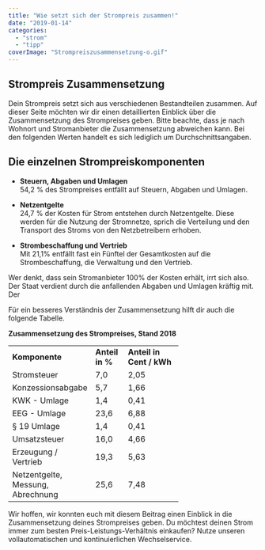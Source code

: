 ```yaml
---
title: "Wie setzt sich der Strompreis zusammen!"
date: "2019-01-14"
categories: 
  - "strom"
  - "tipp"
coverImage: "Strompreiszusammensetzung-o.gif"
---
```



## Strompreis Zusammensetzung

Dein Strompreis setzt sich aus verschiedenen Bestandteilen zusammen. Auf dieser Seite möchten wir dir einen detaillierten Einblick über die Zusammensetzung des Strompreises geben. Bitte beachte, dass je nach Wohnort und Stromanbieter die Zusammensetzung abweichen kann. Bei den folgenden Werten handelt es sich lediglich um Durchschnittsangaben.

## Die einzelnen Strompreiskomponenten

- **Steuern, Abgaben und Umlagen** <br>54,2 % des Strompreises entfällt auf Steuern, Abgaben und Umlagen.

- **Netzentgelte** <br>24,7 % der Kosten für Strom entstehen durch Netzentgelte. Diese werden für die Nutzung der Stromnetze, sprich die Verteilung und den Transport des Stroms von den Netzbetreibern erhoben.

- **Strombeschaffung und Vertrieb** <br>Mit 21,1% entfällt fast ein Fünftel der Gesamtkosten auf die Strombeschaffung, die Verwaltung und den Vertrieb.

Wer denkt, dass sein Stromanbieter 100% der Kosten erhält, irrt sich also. Der Staat verdient durch die anfallenden Abgaben und Umlagen kräftig mit. Der

Für ein besseres Verständnis der Zusammensetzung hilft dir auch die folgende Tabelle.


**Zusammensetzung des Strompreises, Stand 2018**

<table><tbody><tr><td style="width: 144px;"><b>Komponente</b></td><td style="width: 50px;"><b>Anteil in %</b></td><td style="width: 94px;"><b>Anteil in Cent / kWh</b></td></tr><tr><td style="width: 144px;"><span style="font-weight: 400;">Stromsteuer</span></td><td style="width: 50px;"><span style="font-weight: 400;">7,0</span></td><td style="width: 94px;"><span style="font-weight: 400;">2,05</span></td></tr><tr><td style="width: 144px;"><span style="font-weight: 400;">Konzessionsabgabe</span></td><td style="width: 50px;"><span style="font-weight: 400;">5,7</span></td><td style="width: 94px;"><span style="font-weight: 400;">1,66</span></td></tr><tr><td style="width: 144px;"><span style="font-weight: 400;">KWK - Umlage</span></td><td style="width: 50px;"><span style="font-weight: 400;">1,4</span></td><td style="width: 94px;"><span style="font-weight: 400;">0,41</span></td></tr><tr><td style="width: 144px;"><span style="font-weight: 400;">EEG - Umlage</span></td><td style="width: 50px;"><span style="font-weight: 400;">23,6</span></td><td style="width: 94px;"><span style="font-weight: 400;">6,88</span></td></tr><tr><td style="width: 144px;"><span style="font-weight: 400;">§ 19 Umlage</span></td><td style="width: 50px;"><span style="font-weight: 400;">1,4</span></td><td style="width: 94px;"><span style="font-weight: 400;">0,41</span></td></tr><tr><td style="width: 144px;"><span style="font-weight: 400;">Umsatzsteuer</span></td><td style="width: 50px;"><span style="font-weight: 400;">16,0</span></td><td style="width: 94px;"><span style="font-weight: 400;">4,66</span></td></tr><tr><td style="width: 144px;"><span style="font-weight: 400;">Erzeugung / Vertrieb</span></td><td style="width: 50px;"><span style="font-weight: 400;">19,3</span></td><td style="width: 94px;"><span style="font-weight: 400;">5,63</span></td></tr><tr><td style="width: 144px;"><span style="font-weight: 400;">Netzentgelte, Messung, Abrechnung</span></td><td style="width: 50px;"><span style="font-weight: 400;">25,6</span></td><td style="width: 94px;"><span style="font-weight: 400;">7,48</span></td></tr></tbody></table>


Wir hoffen, wir konnten euch mit diesem Beitrag einen Einblick in die Zusammensetzung deines Strompreises geben. Du möchtest deinen Strom immer zum besten Preis-Leistungs-Verhältnis einkaufen? Nutze unseren  vollautomatischen und kontinuierlichen Wechselservice. 

